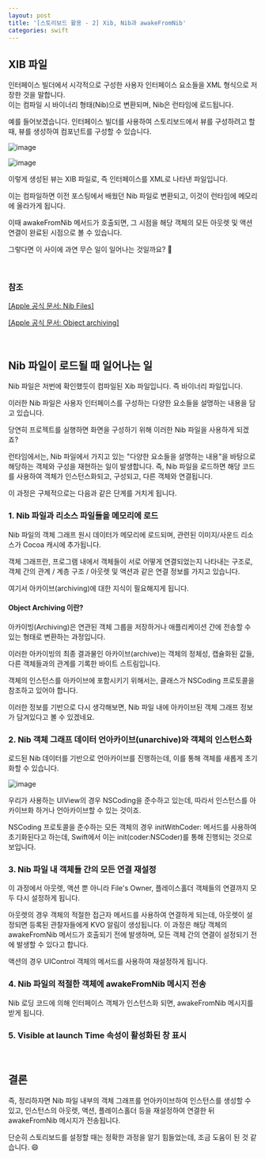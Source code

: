 ```yaml
---
layout: post
title: '[스토리보드 활용 - 2] Xib, Nib과 awakeFromNib'
categories: swift
---
```



## XIB 파일
인터페이스 빌더에서 시각적으로 구성한 사용자 인터페이스 요소들을 XML 형식으로 저장한 것을 말합니다.<br>
이는 컴파일 시 바이너리 형태(Nib)으로 변환되며, Nib은 런타임에 로드됩니다.<br>

예를 들어보겠습니다. 인터페이스 빌더를 사용하여 스토리보드에서 뷰를 구성하려고 할 때, 뷰를 생성하여 컴포넌트를 구성할 수 있습니다. <br>

![image](https://github.com/user-attachments/assets/21e09414-1d06-46dd-b449-6c41b03373f2)

![image](https://github.com/user-attachments/assets/54056aaf-922f-4c9b-b2fa-e03e7b7cff9a)

이렇게 생성된 뷰는 XIB 파일로, 즉 인터페이스를 XML로 나타낸 파일입니다.<br>

이는 컴파일하면 이전 포스팅에서 배웠던 Nib 파일로 변환되고, 이것이 런타임에 메모리에 올라가게 됩니다.<br>

이때 awakeFromNib 메서드가 호출되면, 그 시점을 해당 객체의 모든 아웃렛 및 액션 연결이 완료된 시점으로 볼 수 있습니다.<br>

그렇다면 이 사이에 과연 무슨 일이 일어나는 것일까요? 🧐<br>

<br>

### 참조

[[Apple 공식 문서: Nib Files]](https://developer.apple.com/library/archive/documentation/Cocoa/Conceptual/LoadingResources/CocoaNibs/CocoaNibs.html#//apple_ref/doc/uid/10000051i-CH4-SW6)

[[Apple 공식 문서: Object archiving]](https://developer.apple.com/library/archive/documentation/General/Conceptual/DevPedia-CocoaCore/Archiving.html#//apple_ref/doc/uid/TP40008195-CH1-SW1)

<br>

## Nib 파일이 로드될 때 일어나는 일

Nib 파일은 저번에 확인했듯이 컴파일된 Xib 파일입니다. 즉 바이너리 파일입니다.<br>

이러한 Nib 파일은 사용자 인터페이스를 구성하는 다양한 요소들을 설명하는 내용을 담고 있습니다.<br>

당연히 프로젝트를 실행하면 화면을 구성하기 위해 이러한 Nib 파일을 사용하게 되겠죠? <br>


런타임에서는, Nib 파일에서 가지고 있는 "다양한 요소들을 설명하는 내용"을 바탕으로 해당하는 객체와 구성을 재현하는 일이 발생합니다. 즉, Nib 파일을 로드하면 해당 코드를 사용하여 객체가 인스턴스화되고, 구성되고, 다른 객체와 연결됩니다.<br>

이 과정은 구체적으로는 다음과 같은 단계를 거치게 됩니다.<br>


### 1. Nib 파일과 리소스 파일들을 메모리에 로드

Nib 파일의 객체 그래프 원시 데이터가 메모리에 로드되며, 관련된 이미지/사운드 리소스가 Cocoa 캐시에 추가됩니다.<br>

객체 그래프란, 프로그램 내에서 객체들이 서로 어떻게 연결되었는지 나타내는 구조로, 객체 간의 관계 / 계층 구조 / 아웃렛 및 액션과 같은 연결 정보를 가지고 있습니다.<br>

여기서 아카이브(archiving)에 대한 지식이 필요해지게 됩니다.<br>

#### Object Archiving 이란?

아카이빙(Archiving)은 연관된 객체 그룹을 저장하거나 애플리케이션 간에 전송할 수 있는 형태로 변환하는 과정입니다.<br>

이러한 아카이빙의 최종 결과물인 아카이브(archive)는 객체의 정체성, 캡슐화된 값들, 다른 객체들과의 관계를 기록한 바이트 스트림입니다.<br>

객체의 인스턴스를 아카이브에 포함시키기 위해서는, 클래스가 NSCoding 프로토콜을 참조하고 있어야 합니다.<br>

이러한 정보를 기반으로 다시 생각해보면,  Nib 파일 내에 아카이브된 객체 그래프 정보가 담겨있다고 볼 수 있겠네요.<br>


### 2. Nib 객체 그래프 데이터 언아카이브(unarchive)와 객체의 인스턴스화
로드된 Nib 데이터를 기반으로 언아카이브를 진행하는데, 이를 통해 객체를 새롭게 초기화할 수 있습니다.<br>

![image](https://github.com/user-attachments/assets/16591b73-d80e-44d8-8214-cd156d3a8b84)

우리가 사용하는 UIView의 경우 NSCoding을 준수하고 있는데, 따라서 인스턴스를 아카이브화 하거나 언아카이브할 수 있는 것이죠.<br>

NSCoding 프로토콜을 준수하는 모든 객체의 경우 initWithCoder: 메서드를 사용하여 초기화된다고 하는데, Swift에서 이는 init(coder:NSCoder)를 통해 진행되는 것으로 보입니다.<br>

### 3. Nib 파일 내 객체들 간의 모든 연결 재설정
이 과정에서 아웃렛, 액션 뿐 아니라 File's Owner, 플레이스홀더 객체들의 연결까지 모두 다시 설정하게 됩니다.<br>

아웃렛의 경우 객체의 적절한 접근자 메서드를 사용하여 연결하게 되는데, 아웃렛이 설정되면 등록된 관찰자들에게 KVO 알림이 생성됩니다. 이 과정은 해당 객체의 awakeFromNib 메서드가 호출되기 전에 발생하며, 모든 객체 간의 연결이 설정되기 전에 발생할 수 있다고 합니다.<br>

액션의 경우 UIControl 객체의 메서드를 사용하여 재설정하게 됩니다.<br>

### 4. Nib 파일의 적절한 객체에 awakeFromNib 메시지 전송
Nib 로딩 코드에 의해 인터페이스 객체가 인스턴스화 되면, awakeFromNib 메시지를 받게 됩니다.<br>

### 5. Visible at launch Time 속성이 활성화된 창 표시

<br>

## 결론

즉, 정리하자면 Nib 파일 내부의 객체 그래프를 언아카이브하여 인스턴스를 생성할 수 있고, 인스턴스의 아웃렛, 액션, 플레이스홀더 등을 재설정하여 연결한 뒤 awakeFromNib 메시지가 전송됩니다.<br>

단순히 스토리보드를 설정할 때는 정확한 과정을 알기 힘들었는데, 조금 도움이 된 것 같습니다. 😄<br>
